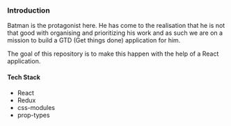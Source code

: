 ### Introduction

Batman is the protagonist here. He has come to the realisation that he is not that good with organising and 
prioritizing his work and as such we are on a mission to build a GTD (Get things done) application for him.

The goal of this repository is to make this happen with the help of a React application.

#### Tech Stack
- React
- Redux
- css-modules
- prop-types


